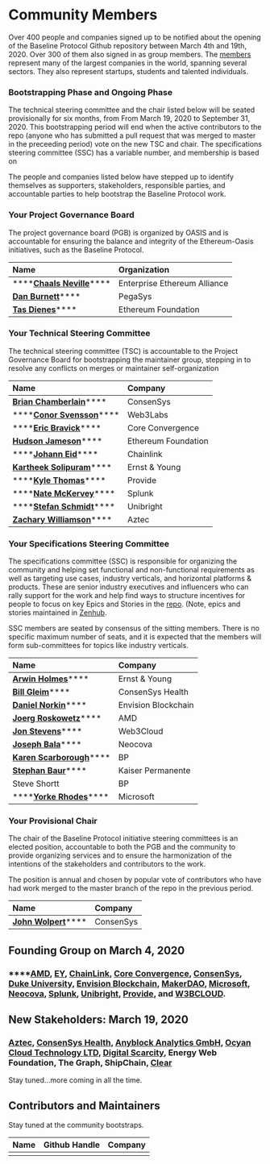 # Community Members

Over 400 people and companies signed up to be notified about the opening of the Baseline Protocol Github repository between March 4th and 19th, 2020. Over 300 of them also signed in as group members. The [members](https://lists.oasis-open-projects.org/g/baseline/directory) represent many of the largest companies in the world, spanning several sectors. They also represent startups, students and talented individuals.

### Bootstrapping Phase and Ongoing Phase

The technical steering committee and the chair listed below will be seated provisionally for six months, from From March 19, 2020 to September 31, 2020. This bootstrapping period will end when the active contributors to the repo \(anyone who has submitted a pull request that was merged to master in the preceeding period\) vote on the new TSC and chair. The specifications steering committee \(SSC\) has a variable number, and membership is based on

The people and companies listed below have stepped up to identify themselves as supporters, stakeholders, responsible parties, and accountable parties to help bootstrap the Baseline Protocol work.

### Your Project Governance Board

The project governance board \(PGB\) is organized by OASIS and is accountable for ensuring the balance and integrity of the Ethereum-Oasis initiatives, such as the Baseline Protocol.

| Name | Organization |
| :--- | :--- |
| \*\*\*\*[**Chaals Neville**](https://www.linkedin.com/in/chaals/)\*\*\*\* | Enterprise Ethereum Alliance |
| [**Dan Burnett**](https://www.linkedin.com/in/daburnett/)\*\*\*\* | PegaSys |
| [**Tas Dienes**](https://www.linkedin.com/in/tasdienes/)\*\*\*\* | Ethereum Foundation |

### Your Technical Steering Committee

The technical steering committee \(TSC\) is accountable to the Project Governance Board for bootstrapping the maintainer group, stepping in to resolve any conflicts on merges or maintainer self-organization

| Name | Company |
| :--- | :--- |
| [**Brian Chamberlain**](https://www.linkedin.com/in/blchamberlain/)\*\*\*\* | ConsenSys |
| \*\*\*\*[**Conor Svensson**](https://www.linkedin.com/in/conor10/)\*\*\*\* | Web3Labs |
| \*\*\*\*[**Eric Bravick**](https://www.linkedin.com/in/ebravick/)\*\*\*\* | Core Convergence |
| [**Hudson Jameson**](https://www.linkedin.com/in/hudsonjameson/)\*\*\*\* | Ethereum Foundation |
| \*\*\*\*[**Johann Eid**](https://www.linkedin.com/in/johanneid/)\*\*\*\* | Chainlink |
| [**Kartheek Solipuram**](https://www.linkedin.com/in/kartheek-solipuram-62970a8/)\*\*\*\* | Ernst & Young |
| \*\*\*\*[**Kyle Thomas**](https://www.linkedin.com/in/kylebthomas/)\*\*\*\* | Provide |
| \*\*\*\*[**Nate McKervey**](https://www.linkedin.com/in/mckervey/)\*\*\*\* | Splunk |
| \*\*\*\*[**Stefan Schmidt**](https://www.linkedin.com/in/stefschmidt/)\*\*\*\* | Unibright |
| [**Zachary Williamson**](https://www.linkedin.com/in/zachary-williamson-b02b0192/)\*\*\*\* | Aztec |

### Your Specifications Steering Committee

The specifications committee \(SSC\) is responsible for organizing the community and helping set functional and non-functional requirements as well as targeting use cases, industry verticals, and horizontal platforms & products. These are senior industry executives and influencers who can rally support for the work and help find ways to structure incentives for people to focus on key Epics and Stories in the [repo](https://github.com/ethereum-oasis/baseline). \(Note, epics and stories maintained in [Zenhub](https://github.com/ethereum-oasis/baseline#workspaces/baseline-5e713dc4f555144d9d6d17f6/board?repos=239590893).

SSC members are seated by consensus of the sitting members. There is no specific maximum number of seats, and it is expected that the members will form sub-committees for topics like industry verticals.

| Name | Company |
| :--- | :--- |
| [**Arwin Holmes**](https://www.linkedin.com/in/arwinholmes/)\*\*\*\* | Ernst & Young |
| [**Bill Gleim**](https://www.linkedin.com/in/williamgleim/)\*\*\*\* | ConsenSys Health |
| [**Daniel Norkin**](https://www.linkedin.com/in/danielnorkin/)\*\*\*\* | Envision Blockchain |
| [**Joerg Roskowetz**](https://www.linkedin.com/in/joergroskowetz/)\*\*\*\* | AMD |
| [**Jon Stevens**](https://www.linkedin.com/in/lookfirst/)\*\*\*\* | Web3Cloud |
| [**Joseph Bala**](https://www.linkedin.com/in/josephbala/)\*\*\*\* | Neocova |
| [**Karen Scarborough**](https://www.linkedin.com/in/karenscarbrough/)\*\*\*\* | BP |
| [**Stephan Baur**](https://www.linkedin.com/in/stephanbaur/)\*\*\*\* | Kaiser Permanente |
| Steve Shortt | BP |
| \*\*\*\*[**Yorke Rhodes**](https://www.linkedin.com/in/yorkerhodes/)\*\*\*\* | Microsoft |

### Your Provisional Chair

The chair of the Baseline Protocol initiative steering committees is an elected position, accountable to both the PGB and the community to provide organizing services and to ensure the harmonization of the intentions of the stakeholders and contributors to the work.

The position is annual and chosen by popular vote of contributors who have had work merged to the master branch of the repo in the previous period.

| Name | Company |
| :--- | :--- |
| [**John Wolpert**](https://www.linkedin.com/in/johnwolpert/)\*\*\*\* | ConsenSys |

## Founding Group on March 4, 2020

### \*\*\*\*[**AMD**](https://www.amd.com/en/technologies/blockchain)**,** [**EY**](https://blockchain.ey.com/)**,** [**ChainLink**](https://chain.link/)**,** [**Core Convergence**](https://www.coreconvergence.us/)**,** [**ConsenSys**](https://consensys.net/)**,** [**Duke University**](https://pratt.duke.edu/)**,** [**Envision Blockchain**](https://envisionblockchain.com/)**,** [**MakerDAO**](https://makerdao.com/en/)**,** [**Microsoft**](http://www.microsoft.com/)**,** [**Neocova**](https://neocova.com/)**,** [**Splunk**](https://www.splunk.com/)**,** [**Unibright**](https://unibright.io/)**,** [**Provide**](https://provide.services/)**, and** [**W3BCLOUD**](https://www.w3bcloud.com/)**.**

## New Stakeholders: March 19, 2020

### [**Aztec**](https://www.aztecprotocol.com/)**,**  [**ConsenSys Health**](https://consensyshealth.com)**,**  [**Anyblock Analytics GmbH**](https://anyblockanalytics.com)**,**  [**Ocyan Cloud Technology LTD**](https://ocyan.com)**,**  [**Digital Scarcity**](http://digitalscarcity.io/)**,** Energy Web Foundation, The Graph, ShipChain, [Clear](https://www.clearx.io/)

Stay tuned...more coming in all the time.

## Contributors and Maintainers

Stay tuned at the community bootstraps.

| Name | Github Handle | Company |
| :--- | :--- | :--- |
|  |  |  |

